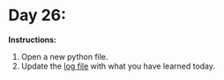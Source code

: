 # Day 26: 
**Instructions:** 
1. Open a new python file.
2. Update the [log file](../../log.md) with what you have learned today.
